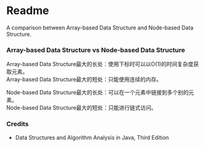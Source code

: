 # Readme
A comparison between Array-based Data Structure and Node-based Data Structure.

### Array-based Data Structure vs Node-based Data Structure

Array-based Data Structure最大的长处：使用下标时可以以O(1)的时间复杂度获取元素。<br />
Array-based Data Structure最大的短处：只能使用连续的内存。

Node-based Data Structure最大的长处：可以在一个元素中链接到多个别的元素。<br />
Node-based Data Structure最大的短处：只能进行链式访问。

### Credits
- Data Structures and Algorithm Analysis in Java, Third Edition
